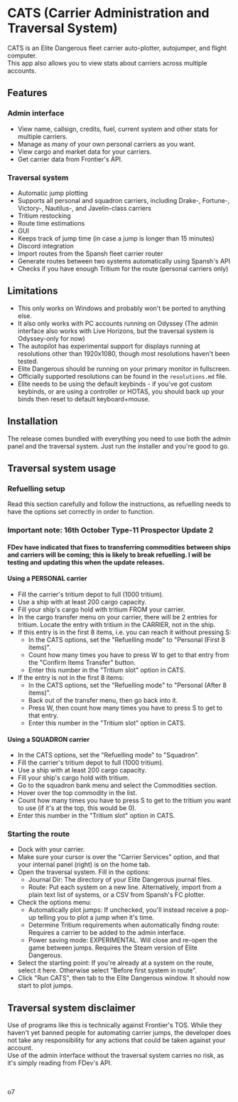 # CATS (Carrier Administration and Traversal System)
CATS is an Elite Dangerous fleet carrier auto-plotter, autojumper, and flight computer.
<br>
This app also allows you to view stats about carriers across multiple accounts.

## Features
### Admin interface
* View name, callsign, credits, fuel, current system and other stats for multiple carriers.
* Manage as many of your own personal carriers as you want.
* View cargo and market data for your carriers.
* Get carrier data from Frontier's API.
### Traversal system
* Automatic jump plotting
* Supports all personal and squadron carriers, including Drake-, Fortune-, Victory-, Nautilus-, and Javelin-class carriers
* Tritium restocking
* Route time estimations
* GUI
* Keeps track of jump time (in case a jump is longer than 15 minutes)
* Discord integration
* Import routes from the Spansh fleet carrier router
* Generate routes between two systems automatically using Spansh's API
* Checks if you have enough Tritium for the route (personal carriers only)

## Limitations
* This only works on Windows and probably won't be ported to anything else.
* It also only works with PC accounts running on Odyssey (The admin interface also works with Live Horizons, but the traversal system is Odyssey-only for now)
* The autopilot has experimental support for displays running at resolutions other than 1920x1080, though most resolutions haven't been tested.
* Elite Dangerous should be running on your primary monitor in fullscreen.
* Officially supported resolutions can be found in the `resolutions.md` file.
* Elite needs to be using the default keybinds - if you've got custom keybinds, or are using a controller or HOTAS, you should back up your binds then reset to default keyboard+mouse.

## Installation
The release comes bundled with everything you need to use both the admin panel and the traversal system. Just run the installer and you're good to go.

## Traversal system usage
### Refuelling setup
Read this section carefully and follow the instructions, as refuelling needs to have the options set correctly in order to function.

### Important note: 16th October Type-11 Prospector Update 2
#### FDev have indicated that fixes to transferring commodities between ships and carriers will be coming; this is likely to break refuelling. I will be testing and updating this when the update releases.

#### Using a PERSONAL carrier
* Fill the carrier's tritium depot to full (1000 tritium).
* Use a ship with at least 200 cargo capacity.
* Fill your ship's cargo hold with tritium FROM your carrier.
* In the cargo transfer menu on your carrier, there will be 2 entries for tritium. Locate the entry with tritium in the CARRIER, not in the ship.
* If this entry is in the first 8 items, i.e. you can reach it without pressing S:
  * In the CATS options, set the "Refuelling mode" to "Personal (First 8 items)".
  * Count how many times you have to press W to get to that entry from the "Confirm Items Transfer" button.
  * Enter this number in the "Tritium slot" option in CATS.
* If the entry is not in the first 8 items:
    * In the CATS options, set the "Refuelling mode" to "Personal (After 8 items)".
    * Back out of the transfer menu, then go back into it.
    * Press W, then count how many times you have to press S to get to that entry.
    * Enter this number in the "Tritium slot" option in CATS.

#### Using a SQUADRON carrier
* In the CATS options, set the "Refuelling mode" to "Squadron".
* Fill the carrier's tritium depot to full (1000 tritium).
* Use a ship with at least 200 cargo capacity.
* Fill your ship's cargo hold with tritium.
* Go to the squadron bank menu and select the Commodities section.
* Hover over the top commodity in the list.
* Count how many times you have to press S to get to the tritium you want to use (if it's at the top, this would be 0).
* Enter this number in the "Tritium slot" option in CATS.

### Starting the route
* Dock with your carrier.
* Make sure your cursor is over the "Carrier Services" option, and that your internal panel (right) is on the home tab.
* Open the traversal system. Fill in the options:
  * Journal Dir: The directory of your Elite Dangerous journal files.
  * Route: Put each system on a new line. Alternatively, import from a plain text list of systems, or a CSV from Spansh's FC plotter.
* Check the options menu:
  * Automatically plot jumps: If unchecked, you'll instead receive a pop-up telling you to plot a jump when it's time.
  * Determine Tritium requirements when automatically findng route: Requires a carrier to be added to the admin interface.
  * Power saving mode: EXPERIMENTAL. Will close and re-open the game between jumps. Requires the Steam version of Elite Dangerous.
* Select the starting point: If you're already at a system on the route, select it here. Otherwise select "Before first system in route".
* Click "Run CATS", then tab to the Elite Dangerous window. It should now start to plot jumps.

## Traversal system disclaimer
Use of programs like this is technically against Frontier's TOS. While they haven't yet banned people for automating carrier jumps, the developer does not take any responsibility for any actions that could be taken against your account.<br>
Use of the admin interface without the traversal system carries no risk, as it's simply reading from FDev's API.

<br><br>
o7
